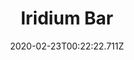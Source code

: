 ---
templateKey: blog-post
featuredpost: false
date: 2020-02-23T00:22:22.711Z
featuredimage: /img/Iridium_Bar.png
title: Iridium Bar
description: Iridium Bar
type: resource
sellPrice: 500
tags:
  - resource
---